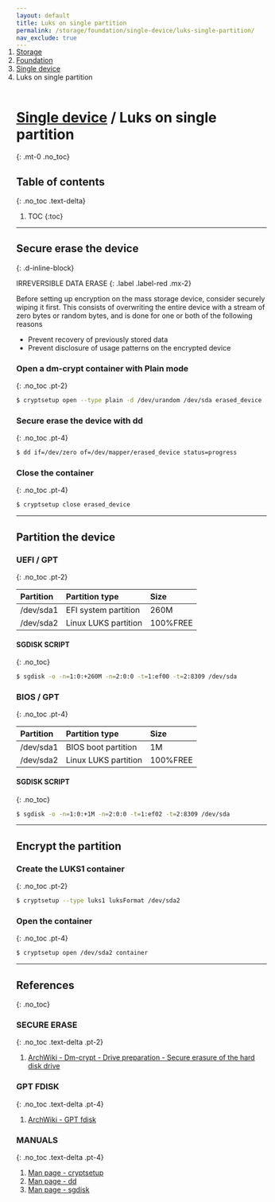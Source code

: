 ```yaml
---
layout: default
title: Luks on single partition
permalink: /storage/foundation/single-device/luks-single-partition/
nav_exclude: true
---
```


<ol class="breadcrumb-nav-list" style="padding-left:0; position:relative; top:-17px;">
    <li class="breadcrumb-nav-list-item"><a href="https://chaosdynamix.github.io/Andromeda/storage/">Storage</a></li>
    <li class="breadcrumb-nav-list-item"><a href="https://chaosdynamix.github.io/Andromeda/storage/foundation/">Foundation</a></li>
    <li class="breadcrumb-nav-list-item"><a href="https://chaosdynamix.github.io/Andromeda/storage/foundation/single-device/">Single device</a></li>
    <li class="breadcrumb-nav-list-item"><span>Luks on single partition</span></li>
</ol>

# [Single device](/Andromeda/storage/foundation/single-device/) / Luks on single partition
{: .mt-0 .no_toc}

## Table of contents
{: .no_toc .text-delta}

1. TOC
{:toc}

---

## Secure erase the device
{: .d-inline-block}

IRREVERSIBLE DATA ERASE
{: .label .label-red .mx-2}

Before setting up encryption on the mass storage device, consider securely wiping it first. This consists of overwriting the entire device with a stream of zero bytes or random bytes, and is done for one or both of the following reasons

- Prevent recovery of previously stored data
- Prevent disclosure of usage patterns on the encrypted device

### Open a dm-crypt container with Plain mode
{: .no_toc .pt-2}

```bash
$ cryptsetup open --type plain -d /dev/urandom /dev/sda erased_device
```

### Secure erase the device with dd
{: .no_toc .pt-4}


```bash
$ dd if=/dev/zero of=/dev/mapper/erased_device status=progress
```

### Close the container
{: .no_toc .pt-4}

```bash
$ cryptsetup close erased_device
```

---

## Partition the device

### UEFI / GPT
{: .no_toc .pt-2}

| Partition | Partition type       | Size     |
| :-------- | :------------------- | :------- |
| /dev/sda1 | EFI system partition | 260M     |
| /dev/sda2 | Linux LUKS partition | 100%FREE |

#### SGDISK SCRIPT
{: .no_toc}

```bash
$ sgdisk -o -n=1:0:+260M -n=2:0:0 -t=1:ef00 -t=2:8309 /dev/sda
```

### BIOS / GPT
{: .no_toc .pt-4}

| Partition | Partition type       | Size     |
| :-------- | :------------------- | :------- |
| /dev/sda1 | BIOS boot partition  | 1M       |
| /dev/sda2 | Linux LUKS partition | 100%FREE |

#### SGDISK SCRIPT
{: .no_toc}

```bash
$ sgdisk -o -n=1:0:+1M -n=2:0:0 -t=1:ef02 -t=2:8309 /dev/sda
```

---

## Encrypt the partition

### Create the LUKS1 container
{: .no_toc .pt-2}

```bash
$ cryptsetup --type luks1 luksFormat /dev/sda2
```

### Open the container
{: .no_toc .pt-4}

```bash
$ cryptsetup open /dev/sda2 container
```

---

## References
{: .no_toc}

### SECURE ERASE
{: .no_toc .text-delta .pt-2}

1. [ArchWiki - Dm-crypt - Drive preparation - Secure erasure of the hard disk drive](https://wiki.archlinux.org/index.php/Dm-crypt/Drive_preparation#Secure_erasure_of_the_hard_disk_drive)

### GPT FDISK
{: .no_toc .text-delta .pt-4}

1. [ArchWiki - GPT fdisk](https://wiki.archlinux.org/index.php/GPT_fdisk)

### MANUALS
{: .no_toc .text-delta .pt-4}

1. [Man page - cryptsetup](https://jlk.fjfi.cvut.cz/arch/manpages/man/core/cryptsetup/cryptsetup.8.en)
1. [Man page - dd](https://jlk.fjfi.cvut.cz/arch/manpages/man/core/coreutils/dd.1.en)
1. [Man page - sgdisk](https://jlk.fjfi.cvut.cz/arch/manpages/man/extra/gptfdisk/sgdisk.8.en)
